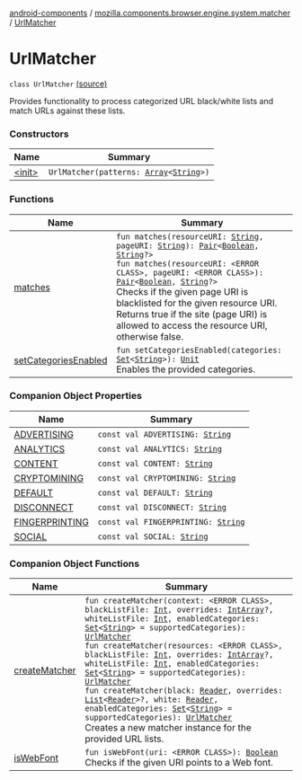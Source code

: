 [android-components](../../index.md) / [mozilla.components.browser.engine.system.matcher](../index.md) / [UrlMatcher](./index.md)

# UrlMatcher

`class UrlMatcher` [(source)](https://github.com/mozilla-mobile/android-components/blob/master/components/browser/engine-system/src/main/java/mozilla/components/browser/engine/system/matcher/UrlMatcher.kt#L21)

Provides functionality to process categorized URL black/white lists and match
URLs against these lists.

### Constructors

| Name | Summary |
|---|---|
| [&lt;init&gt;](-init-.md) | `UrlMatcher(patterns: `[`Array`](https://kotlinlang.org/api/latest/jvm/stdlib/kotlin/-array/index.html)`<`[`String`](https://kotlinlang.org/api/latest/jvm/stdlib/kotlin/-string/index.html)`>)` |

### Functions

| Name | Summary |
|---|---|
| [matches](matches.md) | `fun matches(resourceURI: `[`String`](https://kotlinlang.org/api/latest/jvm/stdlib/kotlin/-string/index.html)`, pageURI: `[`String`](https://kotlinlang.org/api/latest/jvm/stdlib/kotlin/-string/index.html)`): `[`Pair`](https://kotlinlang.org/api/latest/jvm/stdlib/kotlin/-pair/index.html)`<`[`Boolean`](https://kotlinlang.org/api/latest/jvm/stdlib/kotlin/-boolean/index.html)`, `[`String`](https://kotlinlang.org/api/latest/jvm/stdlib/kotlin/-string/index.html)`?>`<br>`fun matches(resourceURI: <ERROR CLASS>, pageURI: <ERROR CLASS>): `[`Pair`](https://kotlinlang.org/api/latest/jvm/stdlib/kotlin/-pair/index.html)`<`[`Boolean`](https://kotlinlang.org/api/latest/jvm/stdlib/kotlin/-boolean/index.html)`, `[`String`](https://kotlinlang.org/api/latest/jvm/stdlib/kotlin/-string/index.html)`?>`<br>Checks if the given page URI is blacklisted for the given resource URI. Returns true if the site (page URI) is allowed to access the resource URI, otherwise false. |
| [setCategoriesEnabled](set-categories-enabled.md) | `fun setCategoriesEnabled(categories: `[`Set`](https://kotlinlang.org/api/latest/jvm/stdlib/kotlin.collections/-set/index.html)`<`[`String`](https://kotlinlang.org/api/latest/jvm/stdlib/kotlin/-string/index.html)`>): `[`Unit`](https://kotlinlang.org/api/latest/jvm/stdlib/kotlin/-unit/index.html)<br>Enables the provided categories. |

### Companion Object Properties

| Name | Summary |
|---|---|
| [ADVERTISING](-a-d-v-e-r-t-i-s-i-n-g.md) | `const val ADVERTISING: `[`String`](https://kotlinlang.org/api/latest/jvm/stdlib/kotlin/-string/index.html) |
| [ANALYTICS](-a-n-a-l-y-t-i-c-s.md) | `const val ANALYTICS: `[`String`](https://kotlinlang.org/api/latest/jvm/stdlib/kotlin/-string/index.html) |
| [CONTENT](-c-o-n-t-e-n-t.md) | `const val CONTENT: `[`String`](https://kotlinlang.org/api/latest/jvm/stdlib/kotlin/-string/index.html) |
| [CRYPTOMINING](-c-r-y-p-t-o-m-i-n-i-n-g.md) | `const val CRYPTOMINING: `[`String`](https://kotlinlang.org/api/latest/jvm/stdlib/kotlin/-string/index.html) |
| [DEFAULT](-d-e-f-a-u-l-t.md) | `const val DEFAULT: `[`String`](https://kotlinlang.org/api/latest/jvm/stdlib/kotlin/-string/index.html) |
| [DISCONNECT](-d-i-s-c-o-n-n-e-c-t.md) | `const val DISCONNECT: `[`String`](https://kotlinlang.org/api/latest/jvm/stdlib/kotlin/-string/index.html) |
| [FINGERPRINTING](-f-i-n-g-e-r-p-r-i-n-t-i-n-g.md) | `const val FINGERPRINTING: `[`String`](https://kotlinlang.org/api/latest/jvm/stdlib/kotlin/-string/index.html) |
| [SOCIAL](-s-o-c-i-a-l.md) | `const val SOCIAL: `[`String`](https://kotlinlang.org/api/latest/jvm/stdlib/kotlin/-string/index.html) |

### Companion Object Functions

| Name | Summary |
|---|---|
| [createMatcher](create-matcher.md) | `fun createMatcher(context: <ERROR CLASS>, blackListFile: `[`Int`](https://kotlinlang.org/api/latest/jvm/stdlib/kotlin/-int/index.html)`, overrides: `[`IntArray`](https://kotlinlang.org/api/latest/jvm/stdlib/kotlin/-int-array/index.html)`?, whiteListFile: `[`Int`](https://kotlinlang.org/api/latest/jvm/stdlib/kotlin/-int/index.html)`, enabledCategories: `[`Set`](https://kotlinlang.org/api/latest/jvm/stdlib/kotlin.collections/-set/index.html)`<`[`String`](https://kotlinlang.org/api/latest/jvm/stdlib/kotlin/-string/index.html)`> = supportedCategories): `[`UrlMatcher`](./index.md)<br>`fun createMatcher(resources: <ERROR CLASS>, blackListFile: `[`Int`](https://kotlinlang.org/api/latest/jvm/stdlib/kotlin/-int/index.html)`, overrides: `[`IntArray`](https://kotlinlang.org/api/latest/jvm/stdlib/kotlin/-int-array/index.html)`?, whiteListFile: `[`Int`](https://kotlinlang.org/api/latest/jvm/stdlib/kotlin/-int/index.html)`, enabledCategories: `[`Set`](https://kotlinlang.org/api/latest/jvm/stdlib/kotlin.collections/-set/index.html)`<`[`String`](https://kotlinlang.org/api/latest/jvm/stdlib/kotlin/-string/index.html)`> = supportedCategories): `[`UrlMatcher`](./index.md)<br>`fun createMatcher(black: `[`Reader`](https://developer.android.com/reference/java/io/Reader.html)`, overrides: `[`List`](https://kotlinlang.org/api/latest/jvm/stdlib/kotlin.collections/-list/index.html)`<`[`Reader`](https://developer.android.com/reference/java/io/Reader.html)`>?, white: `[`Reader`](https://developer.android.com/reference/java/io/Reader.html)`, enabledCategories: `[`Set`](https://kotlinlang.org/api/latest/jvm/stdlib/kotlin.collections/-set/index.html)`<`[`String`](https://kotlinlang.org/api/latest/jvm/stdlib/kotlin/-string/index.html)`> = supportedCategories): `[`UrlMatcher`](./index.md)<br>Creates a new matcher instance for the provided URL lists. |
| [isWebFont](is-web-font.md) | `fun isWebFont(uri: <ERROR CLASS>): `[`Boolean`](https://kotlinlang.org/api/latest/jvm/stdlib/kotlin/-boolean/index.html)<br>Checks if the given URI points to a Web font. |
